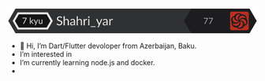[![github](/large.svg)](https://www.codewars.com/users/Shahri_yar/badges/large)



- 👋 Hi, I’m Dart/Flutter devoloper  from Azerbaijan, Baku.
- I’m interested in 
- I’m currently learning node.js and docker.
-




